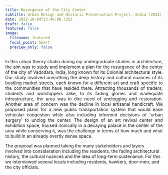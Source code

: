 ```yaml
---
title: Resurgence of the City Center
subtitle: Urban Design and Historic Preservation Project, India (2012)
date: 2022-10-04T23:46:08.735Z
draft: false
featured: false
image:
  filename: featured
  focal_point: Smart
  preview_only: false
---
```

<div style="text-align: justify"> I﻿n this urban theory studio during my undergraduate studies in architecture, the aim was to study and implement a plan for the resurgence of the center of the city of Vadodara, India, long known for its Colonial architectural style. Our study involved unearthing the deep history and cultural nuances of its bustling market streets, each known for a different art and craft specific to the communities that have resided there. Attracting thousands of traders, students and worshippers alike, to its fading glories and inadequate infrastructure, the area was in dire need of unclogging and restoration. Another area of concern was the decline in local artisanal handicraft. We proposed plans for a new public transportation system that would ease vehicular congestion while also including informed decisions of 'urban surgery' to unclog the center. The design of an art revival center and exhibition space, housed ironically in a decaying palace in the center of the area while conserving it, was the challenge in terms of how much and what to build
in an already overtly dense space.</div>


T﻿he proposal was planned taking the many stakeholders and layers involved into consideration including the residents, the fading architectural history, the cultural nuances and the idea of long-term sustenance. For this we interviewed several locals including residents, hawkers, door-men, and the city officials.
